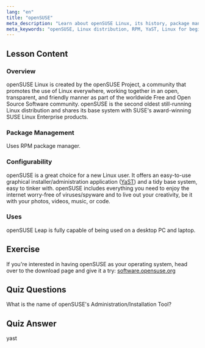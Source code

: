 ```yaml
---
lang: "en"
title: "openSUSE"
meta_description: "Learn about openSUSE Linux, its history, package management (RPM), and configurability with YaST. Discover why openSUSE is great for beginners."
meta_keywords: "openSUSE, Linux distribution, RPM, YaST, Linux for beginners, openSUSE tutorial, Linux guide"
---
```


## Lesson Content

### Overview

openSUSE Linux is created by the openSUSE Project, a community that promotes the use of Linux everywhere, working together in an open, transparent, and friendly manner as part of the worldwide Free and Open Source Software community. openSUSE is the second oldest still-running Linux distribution and shares its base system with SUSE's award-winning SUSE Linux Enterprise products.

### Package Management

Uses RPM package manager.

### Configurability

openSUSE is a great choice for a new Linux user. It offers an easy-to-use graphical installer/administration application ([YaST](http://yast.github.io/)) and a tidy base system, easy to tinker with. openSUSE includes everything you need to enjoy the internet worry-free of viruses/spyware and to live out your creativity, be it with your photos, videos, music, or code.

### Uses

openSUSE Leap is fully capable of being used on a desktop PC and laptop.

## Exercise

If you're interested in having openSUSE as your operating system, head over to the download page and give it a try: [software.opensuse.org](https://software.opensuse.org/)

## Quiz Questions

What is the name of openSUSE's Administration/Installation Tool?

## Quiz Answer

yast
